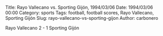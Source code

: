 Title: Rayo Vallecano vs. Sporting Gijón, 1994/03/06
Date: 1994/03/06 00:00
Category: sports
Tags: football, football scores, Rayo Vallecano, Sporting Gijón
Slug: rayo-vallecano-vs-sporting-gijon
Author: carbonero


Rayo Vallecano 2 - 1 Sporting Gijón
